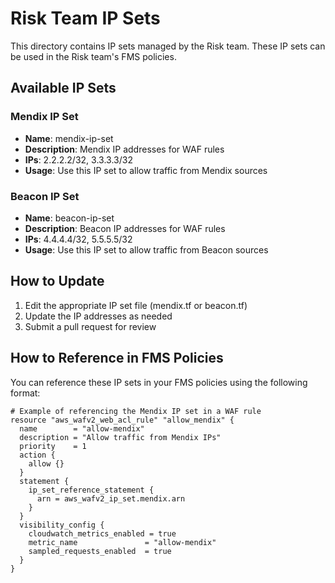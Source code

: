 # Risk Team IP Sets

This directory contains IP sets managed by the Risk team. These IP sets can be used in the Risk team's FMS policies.

## Available IP Sets

### Mendix IP Set
- **Name**: mendix-ip-set
- **Description**: Mendix IP addresses for WAF rules
- **IPs**: 2.2.2.2/32, 3.3.3.3/32
- **Usage**: Use this IP set to allow traffic from Mendix sources

### Beacon IP Set
- **Name**: beacon-ip-set
- **Description**: Beacon IP addresses for WAF rules
- **IPs**: 4.4.4.4/32, 5.5.5.5/32
- **Usage**: Use this IP set to allow traffic from Beacon sources

## How to Update

1. Edit the appropriate IP set file (mendix.tf or beacon.tf)
2. Update the IP addresses as needed
3. Submit a pull request for review

## How to Reference in FMS Policies

You can reference these IP sets in your FMS policies using the following format:

```hcl
# Example of referencing the Mendix IP set in a WAF rule
resource "aws_wafv2_web_acl_rule" "allow_mendix" {
  name        = "allow-mendix"
  description = "Allow traffic from Mendix IPs"
  priority    = 1
  action {
    allow {}
  }
  statement {
    ip_set_reference_statement {
      arn = aws_wafv2_ip_set.mendix.arn
    }
  }
  visibility_config {
    cloudwatch_metrics_enabled = true
    metric_name               = "allow-mendix"
    sampled_requests_enabled  = true
  }
}
``` 